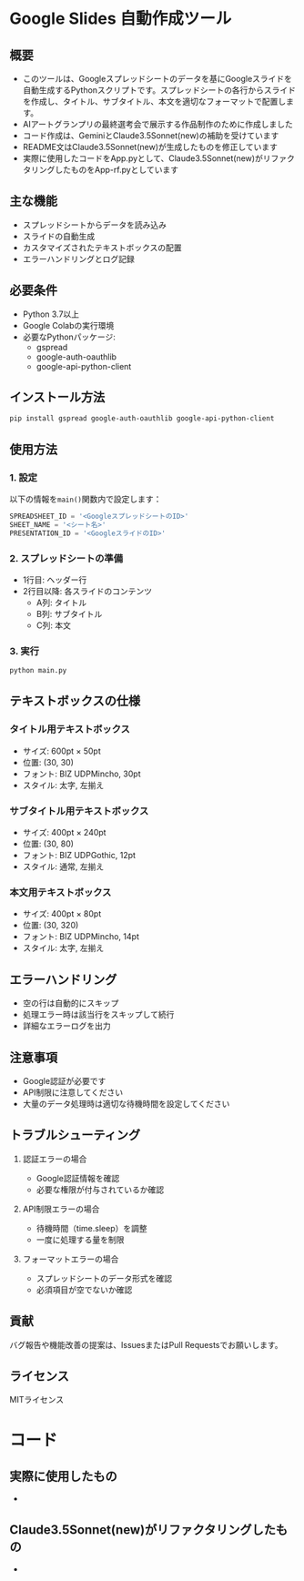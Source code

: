# Google Slides 自動作成ツール

## 概要
- このツールは、Googleスプレッドシートのデータを基にGoogleスライドを自動生成するPythonスクリプトです。スプレッドシートの各行からスライドを作成し、タイトル、サブタイトル、本文を適切なフォーマットで配置します。
- AIアートグランプリの最終選考会で展示する作品制作のために作成しました
- コード作成は、GeminiとClaude3.5Sonnet(new)の補助を受けています
- README文はClaude3.5Sonnet(new)が生成したものを修正しています
- 実際に使用したコードをApp.pyとして、Claude3.5Sonnet(new)がリファクタリングしたものをApp-rf.pyとしています

## 主な機能
- スプレッドシートからデータを読み込み
- スライドの自動生成
- カスタマイズされたテキストボックスの配置
- エラーハンドリングとログ記録

## 必要条件
- Python 3.7以上
- Google Colabの実行環境
- 必要なPythonパッケージ:
  - gspread
  - google-auth-oauthlib
  - google-api-python-client

## インストール方法
```bash
pip install gspread google-auth-oauthlib google-api-python-client
```

## 使用方法

### 1. 設定
以下の情報を`main()`関数内で設定します：
```python
SPREADSHEET_ID = '<GoogleスプレッドシートのID>'
SHEET_NAME = '<シート名>'
PRESENTATION_ID = '<GoogleスライドのID>'
```

### 2. スプレッドシートの準備
- 1行目: ヘッダー行
- 2行目以降: 各スライドのコンテンツ
  - A列: タイトル
  - B列: サブタイトル
  - C列: 本文

### 3. 実行
```python
python main.py
```

## テキストボックスの仕様

### タイトル用テキストボックス
- サイズ: 600pt × 50pt
- 位置: (30, 30)
- フォント: BIZ UDPMincho, 30pt
- スタイル: 太字, 左揃え

### サブタイトル用テキストボックス
- サイズ: 400pt × 240pt
- 位置: (30, 80)
- フォント: BIZ UDPGothic, 12pt
- スタイル: 通常, 左揃え

### 本文用テキストボックス
- サイズ: 400pt × 80pt
- 位置: (30, 320)
- フォント: BIZ UDPMincho, 14pt
- スタイル: 太字, 左揃え

## エラーハンドリング
- 空の行は自動的にスキップ
- 処理エラー時は該当行をスキップして続行
- 詳細なエラーログを出力

## 注意事項
- Google認証が必要です
- API制限に注意してください
- 大量のデータ処理時は適切な待機時間を設定してください

## トラブルシューティング
1. 認証エラーの場合
   - Google認証情報を確認
   - 必要な権限が付与されているか確認

2. API制限エラーの場合
   - 待機時間（time.sleep）を調整
   - 一度に処理する量を制限

3. フォーマットエラーの場合
   - スプレッドシートのデータ形式を確認
   - 必須項目が空でないか確認

## 貢献
バグ報告や機能改善の提案は、IssuesまたはPull Requestsでお願いします。

## ライセンス
MITライセンス

# コード

## 実際に使用したもの

- 

## Claude3.5Sonnet(new)がリファクタリングしたもの

- 
